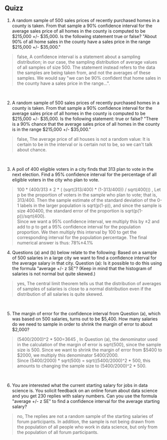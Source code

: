 ## Quizz
1. A random sample of 500 sales prices of recently purchased homes in a county is taken. From that sample a 90% confidence interval for the average sales price of all homes in the county is computed to be $215,000 +/- $35,000.
Is the following statement true or false?
"About 90% of all home sales in the county have a sales price in the range $215,000 +/- $35,000."

> false, A confidence interval is a statement about a sampling distribution; in our case, the sampling distribution of average values of all samples of size 500. The statement instead refers to the data the samples are being taken from, and not the averages of these samples. We would say "we can be 90% confident that home sales in the county have a sales price in the range...".

<br>

2. A random sample of 500 sales prices of recently purchased homes in a county is taken. From that sample a 90% confidence interval for the average sales price of all homes in the county is computed to be $215,000 +/- $35,000.
Is the following statement: true or false?
 "There is a 90% chance that the average sales price of all homes in the county is in the range $215,000 +/- $35,000."

> false, The average price of all houses is not a random value: It is certain to be in the interval or is certain not to be, so we can't talk about chance.

<br>

3. A poll of 400 eligible voters in a city finds that 313 plan to vote in the next election. Find a 95% confidence interval for the percentage of all eligible voters in the city who plan to vote.

> 100 * (400/313 ± 2 * ( (sqrt(313/400) * (1-313/400)) / sqrt(400))) , Let p be the proportion of voters in the sample who plan to vote; that is, 313/400. 
> Then the sample estimate of the standard deviation of the 0-1 labels in the larger population is sqrt(p(1-p)), and since the sample is size 400400, the standard error of the proportion is sqrt(p(1-p))/sqrt(400).  
> Since we want a 95% confidence interval, we multiply this by ±2 and add to p to get a 95% confidence interval for the population proportion.  We then multiply this interval by 100 to get the corresponding interval for the population percentage.
> The final numerical answer is thus: 78%±4.1%

4. Questions (a) and (b) below relate to the following: Based on a sample of 500 salaries in a large city we want to find a confidence interval for the average salary in that city.
Question (a): Is it possible to do this using the formula "average +/- z SE"?  (Keep in mind that the histogram of salaries is not normal but quite skewed.)

> yes, The central limit theorem tells us that the distribution of averages of samples of salaries is close to a normal distribution even if the distribution of all salaries is quite skewed.

<br>

5. The margin of error for the confidence interval from Question (a), which was based on 500 salaries, turns out to be $5,400. How many salaries do we need to sample in order to shrink the margin of error to about $2,000?

> (5400/2000)^2 * 500=3645 , In Question (a), the denominator used in the calculation of the margin of error is sqrt{500}, since the sample size is 500.  Since we want to shrink the margin of error from $5400 to $2000, we multiply this denominator 5400/2000.  
> Since (5400/2000) * sqrt(500) = sqrt((5400/2000)^2 * 500, this amounts to changing the sample size to (5400/2000)^2 * 500.
 
<br>

6. You are interested what the current starting salary for jobs in data 
science is. You solicit feedback on an online forum about data science 
and you get 230 replies with salary numbers. Can you use the formula 
"average +/- z SE" to find a confidence interval for the average 
starting salary?

> no, The replies are not a random sample of the starting salaries of forum participants. In addition, the sample is not being drawn from the population of all people who work in data science, but only from the population of all forum participants.
